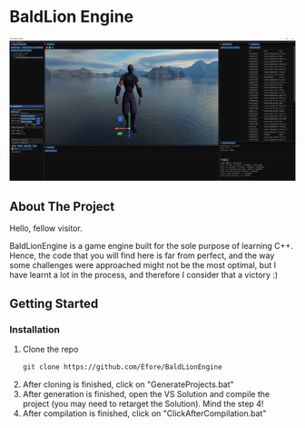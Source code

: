 # BaldLion Engine

![Product Name Screen Shot][product-screenshot]

<!-- ABOUT THE PROJECT -->
## About The Project

Hello, fellow visitor.

BaldLionEngine is a game engine built for the sole purpose of learning C++. Hence, the code that you will find here is far from perfect, and the way some challenges were approached might not be the most optimal, but I have learnt a lot in the process, and therefore I consider that a victory :)

<!-- GETTING STARTED -->
## Getting Started

### Installation

1. Clone the repo
   ```sh
   git clone https://github.com/Efore/BaldLionEngine
   ```
2. After cloning is finished, click on "GenerateProjects.bat"
3. After generation is finished, open the VS Solution and compile the project (you may need to retarget the Solution). Mind the step 4!
4. After compilation is finished, click on "ClickAfterCompilation.bat"


[product-screenshot]: Docs/screenshot.png
